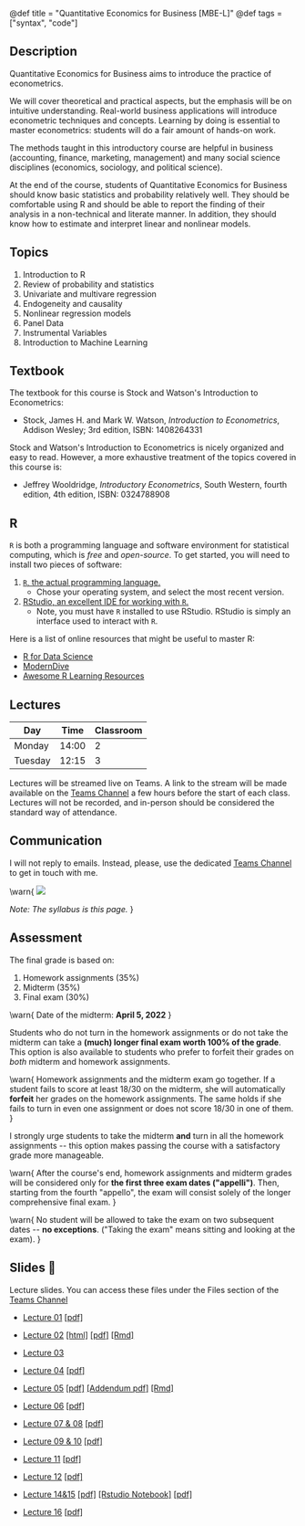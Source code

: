 @def title = "Quantitative Economics for Business [MBE-L]"
@def tags = ["syntax", "code"]

<!-- # Quantitative Economics for Business [MBE-L] 2021/2022 edition!

\tableofcontents you can use \toc as well -->

## Description

Quantitative Economics for Business aims to introduce the practice of econometrics.

We will cover theoretical and practical aspects, but the emphasis will be on intuitive understanding. Real-world business applications will introduce econometric techniques and concepts. Learning by doing is essential to master econometrics: students will do a fair amount of hands-on work.

The methods taught in this introductory course are helpful in business (accounting, finance, marketing, management) and many social science disciplines (economics, sociology, and political science).

At the end of the course, students of Quantitative Economics for Business should know basic statistics and probability relatively well. They should be comfortable using R and should be able to report the finding of their analysis in a non-technical and literate manner. In addition, they should know how to estimate and interpret linear and nonlinear models. 

## Topics

1. Introduction to R
2. Review of probability and statistics 
3. Univariate and multivare regression
4. Endogeneity and causality
5. Nonlinear regression models
6. Panel Data
7. Instrumental Variables
8. Introduction to Machine Learning

## Textbook

The textbook for this course is Stock and Watson's Introduction to Econometrics:

- Stock, James H. and Mark W. Watson, _Introduction to Econometrics_, Addison Wesley; 3rd edition, ISBN: 1408264331

Stock and Watson's Introduction to Econometrics is nicely organized and easy to read. However, a more exhaustive treatment of the topics covered in this course is:

- Jeffrey Wooldridge, _Introductory Econometrics_, South Western, fourth edition, 4th edition, ISBN: 0324788908

## R

`R` is both a programming language and software environment for statistical computing, which is *free* and *open-source*. To get started, you will need to install two pieces of software:

1. [`R`, the actual programming language.](https://www.r-project.org)
    - Chose your operating system, and select the most recent version.
1. [RStudio, an excellent IDE for working with `R`.](http://www.rstudio.com/)
    - Note, you must have `R` installed to use RStudio. RStudio is simply an interface used to interact with `R`.

Here is a list of online resources that might be useful to master R:

- [R for Data Science](https://r4ds.had.co.nz)
- [ModernDive](https://moderndive.com/)
- [Awesome R Learning Resources](https://github.com/iamericfletcher/awesome-r-learning-resources)


## Lectures 

| Day       | Time  | Classroom |
|-----------|-------|-----------|
| Monday   | 14:00 | 2         |
| Tuesday | 12:15 | 3         |

Lectures will be streamed live on Teams. A link to the stream will be made available on the [Teams Channel][] a few hours before the start of each class. Lectures will not be recorded, and in-person should be considered the standard way of attendance. 

## Communication

I will not reply to emails. Instead, please, use the dedicated [Teams Channel][] to get in touch with me. 

\warn{
![](https://www.universityaffairs.ca/wp-content/uploads/2021/08/syllabus.png)

_Note:_ _The syllabus is this page._
}
## Assessment

The final grade is based on:

1. Homework assignments (35%)
2. Midterm (35%)
3. Final exam (30%)

\warn{
Date of the midterm: **April 5, 2022**
}

Students who do not turn in the homework assignments or do not take the midterm can take a **(much) longer final exam worth 100% of the grade**. This option is also available to students who prefer to forfeit their grades on *both* midterm and homework assignments.

\warn{
Homework assignments and the midterm exam go together. If a student fails to score at least 18/30 on the midterm, she will automatically **forfeit** her grades on the homework assignments. The same holds if she fails to turn in even one assignment or does not score 18/30 in one of them. 
}

I strongly urge students to take the midterm **and** turn in all the homework assignments -- this option makes passing the course with a satisfactory grade more manageable. 


\warn{
    After the course's end, homework assignments and midterm grades will be considered only for **the first three exam dates ("appelli")**. Then, starting from the fourth "appello", the exam will consist solely of the longer comprehensive final exam.
}

\warn{
No student will be allowed to take the exam on two subsequent dates -- **no exceptions**. ("Taking the exam" means sitting and looking at the exam). 
}

## Slides 📓

Lecture slides. You can access these files under the Files section of the [Teams Channel][]

- [Lecture 01]() [[pdf]](https://tinyurl.com/bdbcyyy8)
- [Lecture 02]() [[html]](https://unipiit.sharepoint.com/sites/a__td_52512/ETWZAcUXlx1PsIhumCr-czABzAQ-SYTlozwjnDr_1_Ng3Q?e=IjwWc1&download=1) [[pdf]](https://tinyurl.com/2easrk52) [[Rmd]](https://tinyurl.com/2p8n6x4p)
- [Lecture 03]()
- [Lecture 04]() [[pdf]](https://tinyurl.com/yckm8nh4)
- [Lecture 05]() [[pdf]](https://tinyurl.com/4sabmbd2) [[Addendum pdf]](https://tinyurl.com/yn4d48t6) [[Rmd]](https://unipiit.sharepoint.com/:u:/s/a__td_52512/EZcN2er0xO5FrFOmIkPXLQ8BahoeXg3KAJ5ifDgqRctytA?e=leU4fU&download=1)

- [Lecture 06]() [[pdf]](https://tinyurl.com/2p87pufm)
- [Lecture 07 & 08]() [[pdf]](http://shurl.ec.unipi.it/r7mMLL)
- [Lecture 09 & 10]() [[pdf]](http://shurl.ec.unipi.it/WDzeg4)
- [Lecture 11]() [[pdf]](http://shurl.ec.unipi.it/498ZZs)
- [Lecture 12]() [[pdf]](http://shurl.ec.unipi.it/M2PT6h)
- [Lecture 14&15]() [[pdf]](http://shurl.ec.unipi.it/lecture1415) [[Rstudio Notebook]](https://www.dropbox.com/s/hn1unxvbmo7xlge/panelapp.Rmd?dl=1) [[pdf]](https://www.dropbox.com/s/tt3f362vaiw0pwr/panelapp.pdf?dl=1)
- [Lecture 16]() [[pdf]](http://shurl.ec.unipi.it/Lecture16)

[Teams Channel]: https://teams.microsoft.com/l/team/19%3ak0X8akVg6WLXmQKYowiSYlE-KE2gEf1ac1bItHiODUA1%40thread.tacv2/conversations?groupId=20b8edd7-eedc-47a8-b400-48476b862508&tenantId=c7456b31-a220-47f5-be52-473828670aa1


[R]: https://r-project.org
